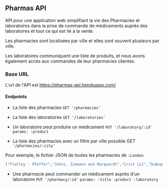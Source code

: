 ## Pharmas API

API pour une application web simplifiant la vie des Pharmacies et laboratoires dans la prise de commande de médicaments auprès des laboratoires et tout ce qui est lié à la vente.

Les pharmacies sont localisées par ville et elles sont souvent plusieurs par ville.

Les laboratoires communiquent une liste de produits, et nous avons également accès aux commandes de leur pharmacies clientes.

### Base URL

L'url de l'API est https://pharmas-api.herokuapp.com/


#### Endpoints

* La liste des pharmacies  `GET '/pharmacies'`

* La liste des laboratoires  `GET '/laboratories'`

* Un laboratoire peut produire un médicament  `PUT '/laboratory/:id'`
`params:
:product
`

* La liste des pharmacies avec un filtre par ville possible GET `'/pharmacies/:city'`

 Pour exemple, le fichier JSON de toutes les pharmacies de `:London`
```json
["Flatley - Pfeffer","Johns, Ziemann and Marquardt","Crist LLC","DuBuque - Ankunding","Goyette, Kihn and Toy"]
```
* Une pharmacie peut commander un médicament auprès d'un laboratoire  `PUT '/pharmacy/:id'`
`params:
:title
:product
:laboratory
`
